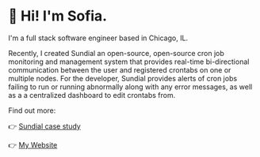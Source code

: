 # 👋 Hi! I'm Sofia.
I'm a full stack software engineer based in Chicago, IL.

Recently, I created Sundial an open-source, open-source cron job monitoring and management system that provides real-time bi-directional communication between the user and registered crontabs on one or multiple nodes. For the developer, Sundial provides alerts of cron jobs failing to run or running abnormally along with any error messages, as well as a a centralized dashboard to edit crontabs from.

Find out more:

👉 [Sundial case study](https://project-sundial.github.io/)

👉 [My Website](www.sofalere.come)
